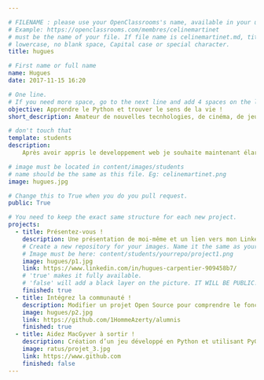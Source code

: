 ```yaml
---

# FILENAME : please use your OpenClassrooms's name, available in your url.
# Example: https://openclassrooms.com/membres/celinemartinet
# must be the name of your file. If file name is celinemartinet.md, title is celinemartinet.
# lowercase, no blank space, Capital case or special character.
title: hugues

# First name or full name
name: Hugues
date: 2017-11-15 16:20

# One line.
# If you need more space, go to the next line and add 4 spaces on the left, as in 'description'.
objective: Apprendre le Python et trouver le sens de la vie !
short_description: Amateur de nouvelles tecnhologies, de cinéma, de jeux vidéos et de bons mots.

# don't touch that
template: students
description:
    Après avoir appris le developpement web je souhaite maintenant élargir mes horizons en apprenant Python.

# image must be located in content/images/students
# name should be the same as this file. Eg: celinemartinet.png
image: hugues.jpg

# Change this to True when you do you pull request.
public: True

# You need to keep the exact same structure for each new project.
projects:
  - title: Présentez-vous !
    description: Une présentation de moi-même et un lien vers mon LinkedIn.
    # Create a new repository for your images. Name it the same as your nickname and profile picture.
    # Image must be here: content/students/yourrepo/project1.png
    image: hugues/p1.jpg
    link: https://www.linkedin.com/in/hugues-carpentier-909458b7/
    # 'true' makes it fully available.
    # 'false' will add a black layer on the picture. IT WILL BE PUBLIC!
    finished: true
  - title: Intégrez la communauté !
    description: Modifier un projet Open Source pour comprendre le fonctionnement de Git, de Github et des pull requests. 
    image: hugues/p2.jpg
    link: https://github.com/1HommeAzerty/alumnis
    finished: true
  - title: Aidez MacGyver à sortir !
    description: Création d’un jeu développé en Python et utilisant PyGame.
    image: ratus/projet_3.jpg
    link: https://www.github.com
    finished: false
---
```

